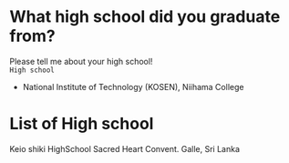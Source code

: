 # What high school did you graduate from?
Please tell me about your high school!  
```High school```  
- National Institute of Technology (KOSEN), Niihama College 

# List of High school
Keio shiki HighSchool
Sacred Heart Convent. Galle, Sri Lanka


